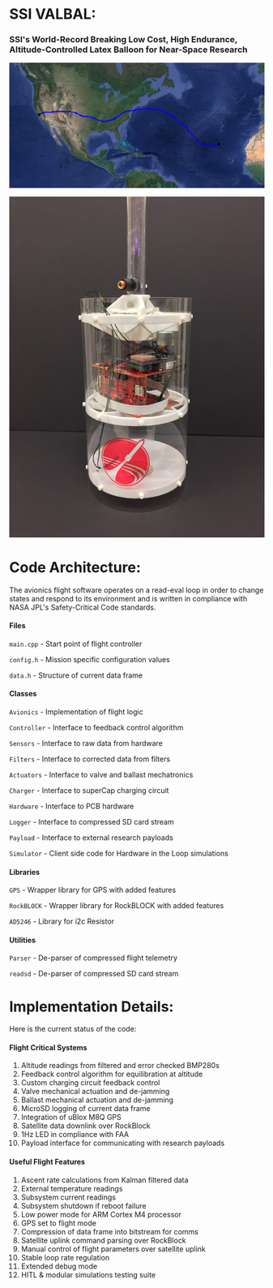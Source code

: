 # SSI VALBAL:
### SSI's World-Record Breaking Low Cost, High Endurance, Altitude-Controlled Latex Balloon for Near-Space Research

![alt text](map.png "Flight path")


![alt text](valbal.png "ValBal")

# Code Architecture:
The avionics flight software operates on a read-eval loop in order to change states and respond to its environment and is written in compliance with NASA JPL's Safety-Critical Code standards.

#### Files
`main.cpp` - Start point of flight controller

`config.h` - Mission specific configuration values

`data.h` - Structure of current data frame

#### Classes
`Avionics` - Implementation of flight logic

`Controller` - Interface to feedback control algorithm

`Sensors` - Interface to raw data from hardware

`Filters` - Interface to corrected data from filters

`Actuators` - Interface to valve and ballast mechatronics

`Charger` - Interface to superCap charging circuit

`Hardware` - Interface to PCB hardware

`Logger` - Interface to compressed SD card stream

`Payload` - Interface to external research payloads

`Simulator` - Client side code for Hardware in the Loop simulations

#### Libraries
`GPS` - Wrapper library for GPS with added features

`RockBLOCK` - Wrapper library for RockBLOCK with added features

`AD5246` - Library for i2c Resistor

#### Utilities
`Parser` - De-parser of compressed flight telemetry

`readsd` - De-parser of compressed SD card stream

# Implementation Details:
Here is the current status of the code:

#### Flight Critical Systems
1. Altitude readings from filtered and error checked BMP280s
2. Feedback control algorithm for equilibration at altitude
3. Custom charging circuit feedback control
4. Valve mechanical actuation and de-jamming
5. Ballast mechanical actuation and de-jamming
6. MicroSD logging of current data frame
7. Integration of uBlox M8Q GPS
8. Satellite data downlink over RockBlock
9. 1Hz LED in compliance with FAA
10. Payload interface for communicating with research payloads

#### Useful Flight Features
1. Ascent rate calculations from Kalman filtered data
2. External temperature readings
3. Subsystem current readings
4. Subsystem shutdown if reboot failure
5. Low power mode for ARM Cortex M4 processor
6. GPS set to flight mode
7. Compression of data frame into bitstream for comms
8. Satellite uplink command parsing over RockBlock
9. Manual control of flight parameters over satellite uplink
10. Stable loop rate regulation
11. Extended debug mode
12. HITL & modular simulations testing suite